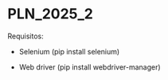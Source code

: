 # PLN_2025_2

Requisitos:

- Selenium (pip install selenium)

- Web driver (pip install webdriver-manager)
